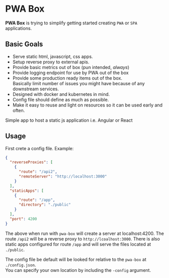 # PWA Box

**PWA Box** is trying to simplify getting started creating `PWA` or `SPA` applications.  

## Basic Goals

- Serve static html, javascript, css apps.
- Setup reverse proxy to external apis.
- Provide basic metrics out of box (pun intended, *always*) 
- Provide logging endpoint for use by PWA out of the box
- Provide some production ready items out of the box.  
Basically limit number of issues you might have because of any downstream services.  
- Designed with docker and kubernetes in mind.
- Config file should define as much as possible.
- Make it easy to reuse and light on resources so it can be used early and often.

Simple app to host a static js application i.e. Angular or React

## Usage

First crete a config file.  Example:

```json
{
  "reverseProxies": [
    {
      "route": "/api2",
      "remoteServer": "http://localhost:3000"
    }
  ],
  "staticApps": [
    {
      "route": "/app",
      "directory": "./public"
    }
  ],
  "port": 4200
}
```

The above when run with `pwa-box` will create a server at localhost:4200.  The route `/api2` will be a
reverse proxy to `http://lcoalhost:3000`.  There is also static apps configured for route `/app` and will serve
the files located at `./public`. 


The config file be default will be looked for relative to the `pwa-box` at `./config.json`.  
You can specify your own location by including the `-config` argument.
